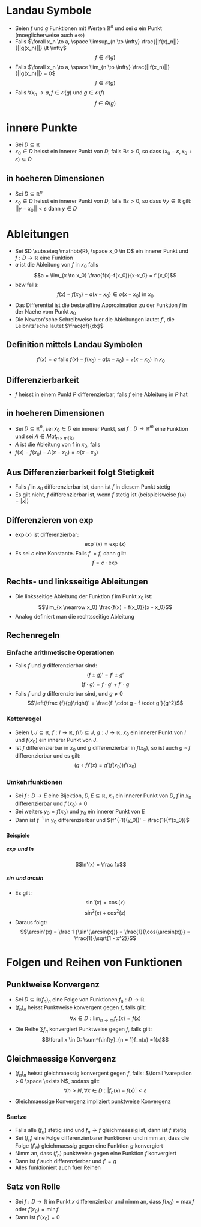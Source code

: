 # Landau Symbole
- Seien $f$ und $g$ Funktionen mit Werten $\mathbb R ^n$ und sei $a$ ein Punkt (moeglicherweise auch $\pm \infty$)
- Falls $\forall x_n \to a, \space \limsup_{n \to \infty} \frac{||f(x)_n||}{||g(x_n)||} \lt \infty$
$$f \in \mathcal O(g)$$
- Falls $\forall x_n \to a, \space \lim_{n \to \infty} \frac{||f(x_n)||}{||g(x_n)||} = 0$
$$f \in \mathcal O(g)$$
- Falls $\forall x_n \to a,  f \in \mathcal O(g)$ und $g \in \mathcal O(f)$
$$f \in \Theta(g)$$

# innere Punkte
- Sei $D \subseteq \mathbb R$ 
- $x_0 \in D$ heisst ein innerer Punkt von $D$, falls $\exists \varepsilon >0$, so dass $(x_0-\varepsilon, x_0 + \varepsilon) \subseteq D$
## in hoeheren Dimensionen 
- Sei $D \subseteq \mathbb R^n$
- $x_0 \in D$ heisst ein innerer Punkt von $D$, falls $\exists \varepsilon >0$, so dass $\forall y \in \mathbb{R}$ gilt: $||y-x_0||< \varepsilon$ dann $y \in D$
# Ableitungen
- Sei $D \subseteq \mathbb{R}, \space x_0 \in D$ ein innerer Punkt und $f: D \to \mathbb R$ eine Funktion
- $a$ ist die Ableitung von $f$ in $x_0$ falls
$$a = \lim_{x \to x_0} \frac{f(x)-f(x_0)}{x-x_0} = f'(x_0)$$
- bzw falls:
$$f(x)-f(x_0) - a(x - x_0) \in o (x -x_0) \text{ in } x_0$$
- Das Differential ist die beste affine Approximation zu der Funktion $f$ in der Naehe vom Punkt $x_0$ 
- Die Newton'sche Schreibweise fuer die Ableitungen lautet $f'$, die Leibnitz'sche lautet $\frac{df}{dx}$ 
## Definition mittels Landau Symbolen
$$f'(x) = a \text{ falls } f(x)-f(x_0)-a(x-x_0) = \mathcal{o}(x-x_0) \text{ in } x_0$$
## Differenzierbarkeit
- $f$ heisst in einem Punkt $P$ differenzierbar, falls $f$ eine Ableitung in $P$ hat
## in hoeheren Dimensionen
- Sei $D \subseteq \mathbb R^n$, sei $x_0 \in D$ ein innerer Punkt, sei $f: D \to \mathbb R^m$ eine Funktion und sei $A \in Mat_{n \times m(\mathbb R)}$
- $A$ ist die Ableitung von f in $x_0$, falls 
- $f(x) -f(x_0) -A(x-x_0) = o(x-x_0)$
## Aus Differenzierbarkeit folgt Stetigkeit
- Falls $f$ in $x_0$ differenzierbar ist, dann ist $f$ in diesem Punkt stetig
- Es gilt nicht, $f$ differenzierbar ist, wenn $f$ stetig ist (beispielsweise $f(x) = |x|$)
## Differenzieren von $\exp$
- $\exp(x)$ ist differenzierbar:
$$\exp'(x) = \exp (x)$$
- Es sei $c$ eine Konstante. Falls $f' = f$, dann gilt:
$$f = c \cdot \exp$$
## Rechts- und linksseitige Ableitungen
 - Die linksseitige Ableitung der Funktion $f$ im Punkt $x_0$ ist:
$$\lim_{x \nearrow x_0} \frac{f(x) = f(x_0)}{x - x_0}$$
- Analog definiert man die rechtsseitige Ableitung
## Rechenregeln 
### Einfache arithmetische Operationen
- Falls $f$ und $g$ differenzierbar sind:
$$(f \pm g)' = f' \pm g'$$
$$(f \cdot g) = f \cdot g' + f' \cdot g$$
- Falls $f$ und $g$ differenzierbar sind, und $g \ne 0$
$$\left(\frac {f}{g}\right)' = \frac{f' \cdot g - f \cdot g'}{g^2}$$
### Kettenregel
- Seien $I, J \subseteq \mathbb R$, $f:I \to \mathbb R$, $f(I) \subseteq J$, $g: J \to \mathbb R$, $x_0$ ein innerer Punkt von $I$ und $f(x_0)$ ein innerer Punkt von $J$. 
- Ist $f$ differenzierbar in $x_0$ und $g$ differenzierbar in $f(x_0)$, so ist auch $g\circ f$ differenzierbar und es gilt:
$$(g \circ f )'(x)= g'(f(x_0))f'(x_0)$$
### Umkehrfunktionen
- Sei $f: D \to E$ eine Bijektion, $D, E \subseteq \mathbb R$, $x_0$ ein innerer Punkt von $D$, $f$ in $x_0$ differenzierbar und $f'(x_0) \neq 0$
- Sei weiters $y_0 = f(x_0)$ und $y_0$ ein innerer Punkt von $E$ 
- Dann ist $f^{-1}$ in $y_0$ differenzierbar und $(f^{-1}(y_0))' = \frac{1}{f'(x_0)}$ 
#### Beispiele
##### $\exp$ und $\ln$
 $$ln'(x) = \frac 1x$$
 ##### $\sin$ und $\arcsin$
 - Es gilt:
$$\sin'(x) = \cos(x)$$
$$\sin^2(x) + \cos^2(x)$$
- Daraus folgt:
$$\arcsin'(x) = \frac 1 {\sin'(\arcsin(x))} = \frac{1}{\cos(\arcsin(x))} = \frac{1}{\sqrt{1 - x^2}}$$
# Folgen und Reihen von Funktionen
## Punktweise Konvergenz
- Sei $D \subseteq \mathbb R (f_n)_n$ eine Folge von Funktionen $f_n: D \to \mathbb R$ 
- $(f_n)_n$ heisst Punktweise konvergent gegen $f$, falls gilt:
$$\forall x \in D: \lim_{n \to \infty}f_n(x) = f(x)$$
- Die Reihe $\sum f_n$ konvergiert Punktweise gegen $f$, falls gilt:
$$\forall x \in D: \sum^{\infty}_{n = 1}f_n(x) =f(x)$$
## Gleichmaessige Konvergenz
- $(f_n)_n$ heisst gleichmaessig konvergent gegen $f$, falls: $\forall \varepsilon > 0 \space \exists  N$, sodass gilt: 
$$\forall n >N, \forall x \in D: |f_n(x) - f(x)| < \varepsilon$$
- Gleichmaessige Konvergenz impliziert punktweise Konvergenz
### Saetze
- Falls alle $(f_n)$ stetig sind und $f_n \to f$ gleichmaessig ist, dann ist $f$ stetig
- Sei $(f_n)$ eine Folge differenzierbarer Funktionen und nimm an, dass die Folge $(f'_n)$ gleichmaessig gegen eine Funktion $g$ konvergiert
- Nimm an, dass $(f_n)$ punktweise gegen eine Funktion $f$ konvergiert
- Dann ist $f$ auch differenzierbar und $f' = g$
- Alles funktioniert auch fuer Reihen
## Satz von Rolle
- Sei $f:D \to \mathbb R$ im Punkt $x$ differenzierbar und nimm an, dass $f(x_0) = \max f$ oder $f(x_0) = \min f$
- Dann ist $f'(x_0) =0$